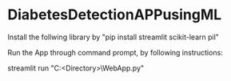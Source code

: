 # DiabetesDetectionAPPusingML


Install the follwing library by "pip install streamlit scikit-learn pil"


Run the App through command prompt, by following instructions:


streamlit run "C:\<Directory>\WebApp.py"
